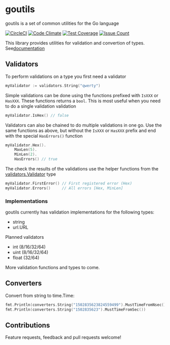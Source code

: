 # goutils

goutils is a set of common utilities for the Go language

[![CircleCI](https://circleci.com/gh/palsivertsen/goutils.svg?style=svg)](https://circleci.com/gh/palsivertsen/goutils) [![Code Climate](https://codeclimate.com/github/palsivertsen/goutils/badges/gpa.svg)](https://codeclimate.com/github/palsivertsen/goutils) [![Test Coverage](https://codeclimate.com/github/palsivertsen/goutils/badges/coverage.svg)](https://codeclimate.com/github/palsivertsen/goutils/coverage) [![Issue Count](https://codeclimate.com/github/palsivertsen/goutils/badges/issue_count.svg)](https://codeclimate.com/github/palsivertsen/goutils)

This library provides utilities for validation and convertion of types.
See[documentation](https://godoc.org/github.com/palsivertsen/goutils)

## Validators

To perform validations on a type you first need a validator

```go
myValidator := validators.String("qwerty")
```

Simple validations can be done using the functions prefixed with `IsXXX` or `HasXXX`. These functions returns a `bool`. This is most useful when you need to do a single validation validation

```go
myValidator.IsHex() // false
```

Validators can also be chained to do multiple validations in one go. Use the same functions as above, but without the `IsXXX` or `HasXXX` prefix and end with the special `HasErrors()` function

```go
myValidator.Hex().
	MaxLen(5).
	MinLen(2).
	HasErrors() // true
```

The check the results of the validations use the helper functions from the [validators.Validator](https://github.com/palsivertsen/goutils/blob/master/validators/validator.go) type

```go
myValidator.FirstError() // First registered error (Hex)
myValidator.Errors()     // All errors [Hex, MinLen]
```

### Implementations

goutils currently has validation implementations for the following types:
* string
* url.URL

Planned validators
* int (8/16/32/64)
* uint (8/16/32/64)
* float (32/64)

More validation functions and types to come.

## Converters

Convert from string to time.Time:

```go
fmt.Println(converters.String("1502835623824559499").MustTimeFromNsec())
fmt.Println(converters.String("1502835623").MustTimeFromSec())
```

## Contributions

Feature requests, feedback and pull requests welcome!
